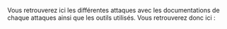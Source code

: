 Vous retrouverez ici les différentes attaques avec les documentations de chaque attaques ainsi que les outils utilisés. Vous retrouverez donc ici :

